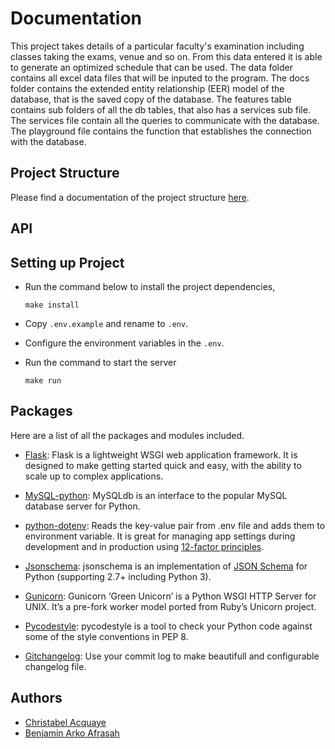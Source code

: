 # Documentation

This project takes details of a particular faculty's examination including classes taking the exams, venue and so on. From this data entered it is able to generate an optimized schedule that can be used. The data folder contains all excel data files that will be inputed to the program. The docs folder contains the extended entity relationship (EER) model of the database, that is the saved copy of the database. The features table contains sub folders of all the db tables, that also has a services sub file. The services file contain all the queries to communicate with the database. The playground file contains the function that establishes the connection with the database.

## Project Structure

Please find a documentation of the project structure [here](./docs/folder-structure.rst).

## API

## Setting up Project
- Run the command below to install the project dependencies,

    ```
    make install
    ```
- Copy `.env.example` and rename to `.env`.
- Configure the environment variables in the `.env`.
- Run the command to start the server
    ```
    make run
    ```

## Packages

Here are a list of all the packages and modules included.

- [Flask](https://pypi.org/project/Flask/): Flask is a lightweight WSGI web application framework. It is designed to make getting started quick and easy, with the ability to scale up to complex applications.

- [MySQL-python](https://pypi.org/project/MySQL-python/): MySQLdb is an interface to the popular MySQL database server for Python.

- [python-dotenv](https://pypi.org/project/python-dotenv/): Reads the key-value pair from .env file and adds them to environment variable. It is great for managing app settings during development and in production using [12-factor principles](https://12factor.net/).

- [Jsonschema](https://pypi.org/project/jsonschema/): jsonschema is an implementation of [JSON Schema](https://json-schema.org/) for Python (supporting 2.7+ including Python 3).

- [Gunicorn](https://pypi.org/project/gunicorn/): Gunicorn ‘Green Unicorn’ is a Python WSGI HTTP Server for UNIX. It’s a pre-fork worker model ported from Ruby’s Unicorn project.

- [Pycodestyle](https://pypi.org/project/pycodestyle/): pycodestyle is a tool to check your Python code against some of the style conventions in PEP 8.

- [Gitchangelog](https://pypi.org/project/gitchangelog/): Use your commit log to make beautifull and configurable changelog file.

## Authors

- [Christabel Acquaye](https://github.com/Christland)
- [Benjamin Arko Afrasah](https://github.com/Silvrash)
